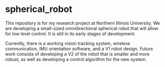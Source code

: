 # spherical_robot

This repository is for my research project at Northern Illinois University. We are developing a small-sized omnidirectional spherical robot that will allow for low level control. It is still in its early stages of development.

Currently, there is a working vision tracking system, wireless communication, IMU orientation software, and a V1 robot design. Future work consists of developing a V2 of the robot that is smaller and more robust, as well as developing a control algorithm for the new system.
